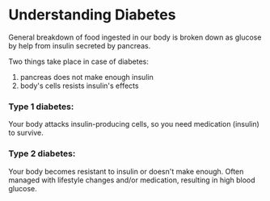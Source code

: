 # Understanding Diabetes

General breakdown of food ingested in our body is broken down as glucose by help from insulin secreted by pancreas.

Two things take place in case of diabetes:
1. pancreas does not make enough insulin
2. body's cells resists insulin's effects

### Type 1 diabetes:
Your body attacks insulin-producing cells, so you need medication (insulin) to survive.
### Type 2 diabetes: 
Your body becomes resistant to insulin or doesn't make enough. Often managed with lifestyle changes and/or medication, resulting in 
high blood glucose.
